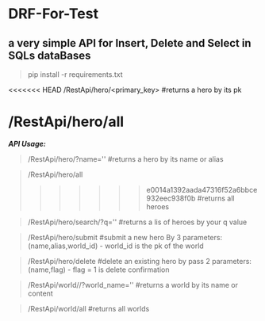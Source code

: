 # DRF-For-Test
a very simple API for Insert, Delete and Select in SQLs dataBases
---
>pip install -r requirements.txt

<<<<<<< HEAD
/RestApi/hero/<primary_key>
#returns a hero by its pk

/RestApi/hero/all
=======
***API Usage:***

> /RestApi/hero/?name=''
 #returns a hero by its name or alias

> /RestApi/hero/all
>>>>>>> e0014a1392aada47316f52a6bbce932eec938f0b
#returns all heroes

> /RestApi/hero/search/?q=''
#returns a lis of heroes by your q value

> /RestApi/hero/submit
#submit a new hero By 3 parameters:(name,alias,world_id) - world_id is the pk of the world

> /RestApi/hero/delete
#delete an existing hero by pass 2 parameters:(name,flag) - flag = 1  is delete confirmation

> /RestApi/world//?world_name=''
#returns a world by its name or content

> /RestApi/world/all
#returns all worlds

